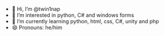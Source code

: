 
- 👋 Hi, I’m @twin1nap
- 👀 I’m interested in python, C# and windows forms
- 🌱 I’m currently learning python, html, css,  C#, unity and php
- 😄 Pronouns: he/him

<!---
twin1nap/twin1nap is a ✨ special ✨ repository because its `README.md` (this file) appears on your GitHub profile.
You can click the Preview link to take a look at your changes.
--->
